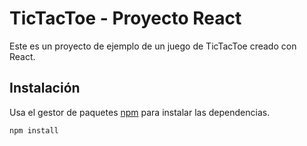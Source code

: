 # TicTacToe - Proyecto React

Este es un proyecto de ejemplo de un juego de TicTacToe creado con React.

## Instalación

Usa el gestor de paquetes [npm](https://www.npmjs.com/) para instalar las dependencias.

```bash
npm install